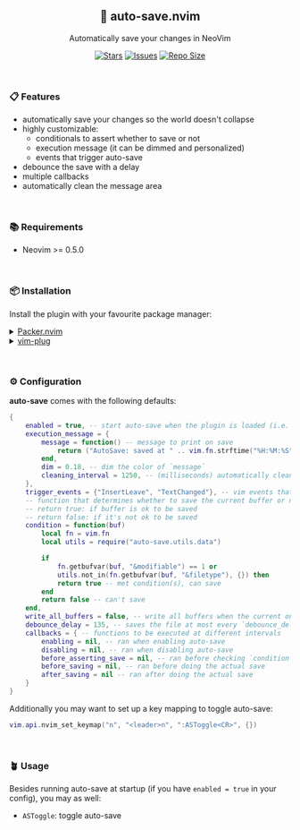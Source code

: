 <p align="center">
  <h2 align="center">🧶 auto-save.nvim</h2>
</p>

<p align="center">
	Automatically save your changes in NeoVim
</p>

<p align="center">
	<a href="https://github.com/Pocco81/auto-save.nvim/stargazers">
		<img alt="Stars" src="https://img.shields.io/github/stars/Pocco81/auto-save.nvim?style=for-the-badge&logo=starship&color=C9CBFF&logoColor=D9E0EE&labelColor=302D41"></a>
	<a href="https://github.com/Pocco81/auto-save.nvim/issues">
		<img alt="Issues" src="https://img.shields.io/github/issues/Pocco81/auto-save.nvim?style=for-the-badge&logo=bilibili&color=F5E0DC&logoColor=D9E0EE&labelColor=302D41"></a>
	<a href="https://github.com/Pocco81/auto-save.nvim">
		<img alt="Repo Size" src="https://img.shields.io/github/repo-size/Pocco81/auto-save.nvim?color=%23DDB6F2&label=SIZE&logo=codesandbox&style=for-the-badge&logoColor=D9E0EE&labelColor=302D41"/></a>
</p>

&nbsp;

### 📋 Features

- automatically save your changes so the world doesn't collapse
- highly customizable:
	- conditionals to assert whether to save or not
	- execution message (it can be dimmed and personalized)
	- events that trigger auto-save
- debounce the save with a delay
- multiple callbacks
- automatically clean the message area

&nbsp;

### 📚 Requirements

-   Neovim >= 0.5.0

&nbsp;

### 📦 Installation

Install the plugin with your favourite package manager:

<details>
	<summary><a href="https://github.com/wbthomason/packer.nvim">Packer.nvim</a></summary>

```lua
use({
	"Pocco81/auto-save.nvim",
	config = function()
		 require("auto-save").setup {
			-- your config goes here
			-- or just leave it empty :)
		 }
	end,
})
```

</details>

<details>
	<summary><a href="https://github.com/junegunn/vim-plug">vim-plug</a></summary>

```vim
Plug 'Pocco81/auto-save.nvim'
lua << EOF
	require("auto-save").setup {
		-- your config goes here
		-- or just leave it empty :)
	}
EOF
```

</details>

&nbsp;

### ⚙️ Configuration

**auto-save** comes with the following defaults:

```lua
{
    enabled = true, -- start auto-save when the plugin is loaded (i.e. when your package manager loads it)
    execution_message = {
		message = function() -- message to print on save
			return ("AutoSave: saved at " .. vim.fn.strftime("%H:%M:%S"))
		end,
		dim = 0.18, -- dim the color of `message`
		cleaning_interval = 1250, -- (milliseconds) automatically clean MsgArea after displaying `message`. See :h MsgArea
	},
    trigger_events = {"InsertLeave", "TextChanged"}, -- vim events that trigger auto-save. See :h events
	-- function that determines whether to save the current buffer or not
	-- return true: if buffer is ok to be saved
	-- return false: if it's not ok to be saved
	condition = function(buf)
		local fn = vim.fn
		local utils = require("auto-save.utils.data")

		if
			fn.getbufvar(buf, "&modifiable") == 1 or
			utils.not_in(fn.getbufvar(buf, "&filetype"), {}) then
			return true -- met condition(s), can save
		end
		return false -- can't save
	end,
    write_all_buffers = false, -- write all buffers when the current one meets `condition`
    debounce_delay = 135, -- saves the file at most every `debounce_delay` milliseconds
	callbacks = { -- functions to be executed at different intervals
		enabling = nil, -- ran when enabling auto-save
		disabling = nil, -- ran when disabling auto-save
		before_asserting_save = nil, -- ran before checking `condition`
		before_saving = nil, -- ran before doing the actual save
		after_saving = nil -- ran after doing the actual save
	}
}
```

Additionally you may want to set up a key mapping to toggle auto-save:

```lua
vim.api.nvim_set_keymap("n", "<leader>n", ":ASToggle<CR>", {})
```

&nbsp;

### 🪴 Usage

Besides running auto-save at startup (if you have `enabled = true` in your config), you may as well:

- `ASToggle`: toggle auto-save

&nbsp;
